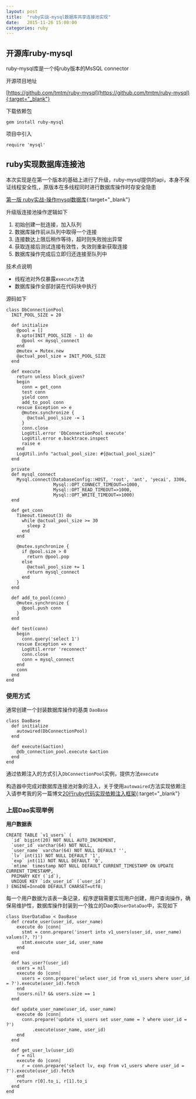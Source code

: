 ```yaml
---
layout: post
title:  "ruby实战-mysql数据库共享连接池实现"
date:   2015-11-26 15:00:00
categories: ruby
---
```


## 开源库ruby-mysql

ruby-mysql库是一个纯ruby版本的MsSQL connector

开源项目地址

[https://github.com/tmtm/ruby-mysql](https://github.com/tmtm/ruby-mysql){:target="_blank"}

下载依赖包

	gem install ruby-mysql

项目中引入

	require 'mysql'

## ruby实现数据库连接池

本次实现是在第一个版本的基础上进行了升级，ruby-mysql提供的api，本身不保证线程安全性,，原版本在多线程同时进行数据库操作时存安全隐患

[第一版 ruby实战-操作mysql数据库](/ruby/2015/10/07/ruby-mysql-in-action.html){:target="_blank"}

升级版连接池操作逻辑如下

1. 初始创建一批连接，加入队列
2. 数据库操作前从队列中取得一个连接
3. 连接数达上限后稍作等待，超时则失败抛出异常
4. 获取连接后测试连接有效性，失效则重新获取连接
5. 数据库操作完成后立即归还连接至队列中

技术点说明

- 线程池对外仅暴露`execute`方法
- 数据库操作全部封装在代码块中执行

源码如下

	class DbConnectionPool
	  INIT_POOL_SIZE = 20

	  def initialize
	    @pool = []
	    0.upto(INIT_POOL_SIZE - 1) do
	      @pool << mysql_connect
	    end
	    @mutex = Mutex.new
	    @actual_pool_size = INIT_POOL_SIZE
	  end

	  def execute
	    return unless block_given?
	    begin
	      conn = get_conn
	      test conn
	      yield conn
	      add_to_pool conn
	    rescue Exception => e
	      @mutex.synchronize {
	        @actual_pool_size -= 1
	      }
	      conn.close
	      LogUtil.error 'DbConnectionPool execute'
	      LogUtil.error e.backtrace.inspect
	      raise e
	    end
	    LogUtil.info "actual_pool_size: #{@actual_pool_size}"
	  end

	  private
	  def mysql_connect
	    Mysql.connect(DatabaseConfig::HOST, 'root', 'ant', 'yecai', 3306,
	                  Mysql::OPT_CONNECT_TIMEOUT=>1000,
	                  Mysql::OPT_READ_TIMEOUT=>1000,
	                  Mysql::OPT_WRITE_TIMEOUT=>1000)
	  end

	  def get_conn
	    Timeout.timeout(3) do
	      while @actual_pool_size >= 30
	        sleep 2
	      end
	    end

	    @mutex.synchronize {
	      if @pool.size > 0
	        return @pool.pop
	      else
	        @actual_pool_size += 1
	        return mysql_connect
	      end
	    }
	  end

	  def add_to_pool(conn)
	    @mutex.synchronize {
	      @pool.push conn
	    }
	  end

	  def test(conn)
	    begin
	      conn.query('select 1')
	    rescue Exception => e
	      LogUtil.error 'reconnect'
	      conn.close
	      conn = mysql_connect
	    end
	    conn
	  end
	end

### 使用方式

通常创建一个封装数据库操作的基类 `DaoBase`

	class DaoBase
	  def initialize
	    autowired(DbConnectionPool)
	  end

	  def execute(&action)
	    @db_connection_pool.execute &action
	  end
	end

通过依赖注入的方式引入`DbConnectionPool`实例，提供方法`execute`

构造器中完成对数据库连接池对象的注入，关于使用`autowaired`方法实现依赖注入请参考我的另一篇博文[20行ruby代码实现依赖注入框架](/ruby/2015/07/31/ruby-dependency-injection.html){:target="_blank"}

### 上层Dao实现举例

**用户数据表**

	CREATE TABLE `v1_users` (
	  `id` bigint(20) NOT NULL AUTO_INCREMENT,
	  `user_id` varchar(64) NOT NULL,
	  `user_name` varchar(64) NOT NULL DEFAULT '',
	  `lv` int(11) NOT NULL DEFAULT '1',
	  `exp` int(11) NOT NULL DEFAULT '0',
	  `mtime` timestamp NOT NULL DEFAULT CURRENT_TIMESTAMP ON UPDATE CURRENT_TIMESTAMP,
	  PRIMARY KEY (`id`),
	  UNIQUE KEY `idx_user_id` (`user_id`)
	) ENGINE=InnoDB DEFAULT CHARSET=utf8;

每一个用户数据为该表一条记录，程序逻辑需要实现用户创建，用户查询操作，确保易维护性，数据库操作封装到一个独立的Dao类`UserDataDao`中，实现如下

	class UserDataDao < DaoBase
	  def create_user(user_id, user_name)
	    execute do |conn|
	      stmt = conn.prepare('insert into v1_users(user_id, user_name) values(?, ?)')
	      stmt.execute user_id, user_name
	    end
	  end

	  def has_user?(user_id)
	    users = nil
	    execute do |conn|
	      users = conn.prepare('select user_id from v1_users where user_id = ?').execute(user_id).fetch
	    end
	    !users.nil? && users.size == 1
	  end

	  def update_user_name(user_id, user_name)
	    execute do |conn|
	      conn.prepare('update v1_users set user_name = ? where user_id = ?')
	          .execute(user_name, user_id)
	    end
	  end

	  def get_user_lv(user_id)
	    r = nil
	    execute do |conn|
	      r = conn.prepare('select lv, exp from v1_users where user_id = ?').execute(user_id).fetch
	    end
	    return r[0].to_i, r[1].to_i
	  end
	end